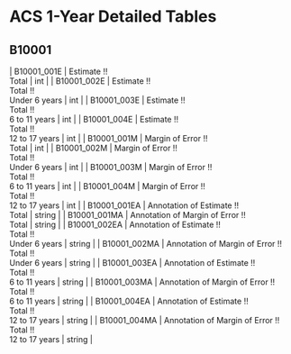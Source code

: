 # ACS 1-Year Detailed Tables

## B10001

| B10001_001E | Estimate !!<br>Total | int |
| B10001_002E | Estimate !!<br>Total !!<br>Under 6 years | int |
| B10001_003E | Estimate !!<br>Total !!<br>6 to 11 years | int |
| B10001_004E | Estimate !!<br>Total !!<br>12 to 17 years | int |
| B10001_001M | Margin of Error !!<br>Total | int |
| B10001_002M | Margin of Error !!<br>Total !!<br>Under 6 years | int |
| B10001_003M | Margin of Error !!<br>Total !!<br>6 to 11 years | int |
| B10001_004M | Margin of Error !!<br>Total !!<br>12 to 17 years | int |
| B10001_001EA | Annotation of Estimate !!<br>Total | string |
| B10001_001MA | Annotation of Margin of Error !!<br>Total | string |
| B10001_002EA | Annotation of Estimate !!<br>Total !!<br>Under 6 years | string |
| B10001_002MA | Annotation of Margin of Error !!<br>Total !!<br>Under 6 years | string |
| B10001_003EA | Annotation of Estimate !!<br>Total !!<br>6 to 11 years | string |
| B10001_003MA | Annotation of Margin of Error !!<br>Total !!<br>6 to 11 years | string |
| B10001_004EA | Annotation of Estimate !!<br>Total !!<br>12 to 17 years | string |
| B10001_004MA | Annotation of Margin of Error !!<br>Total !!<br>12 to 17 years | string |

